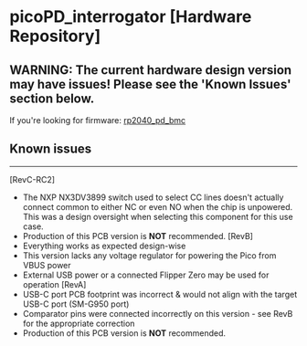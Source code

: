# picoPD_interrogator [Hardware Repository]
## __WARNING:__ The current hardware design version may have issues! Please see the 'Known Issues' section below.

If you're looking for firmware: [rp2040_pd_bmc](https://github.com/Samuelrmlink/rp2040_pd_bmc)

## Known issues
-------------------
[RevC-RC2]
* The NXP NX3DV3899 switch used to select CC lines doesn't actually connect common to either NC or even NO when the chip is unpowered. This was a design oversight when selecting this component for this use case. 
* Production of this PCB version is __NOT__ recommended.
[RevB]
* Everything works as expected design-wise
* This version lacks any voltage regulator for powering the Pico from VBUS power
* External USB power or a connected Flipper Zero may be used for operation
[RevA]
* USB-C port PCB footprint was incorrect & would not align with the target USB-C port (SM-G950 port)
* Comparator pins were connected incorrectly on this version - see RevB for the appropriate correction
* Production of this PCB version is __NOT__ recommended.





